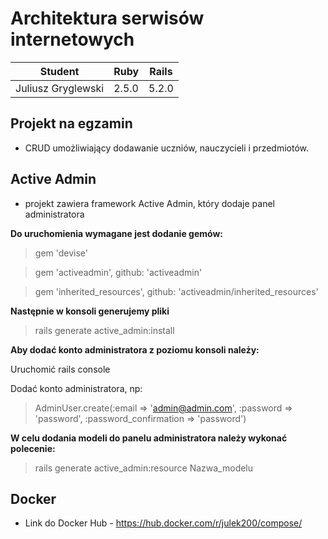 # Architektura serwisów internetowych

| Student  | Ruby | Rails |
| ------------- | ------------- | ------------- |
| Juliusz Gryglewski  | 2.5.0  |  5.2.0 |

## Projekt na egzamin
- CRUD umożliwiający dodawanie uczniów, nauczycieli i przedmiotów.

## Active Admin
- projekt zawiera framework Active Admin, który dodaje panel administratora

**Do uruchomienia wymagane jest dodanie gemów:**

>gem 'devise'

>gem 'activeadmin', github: 'activeadmin'

>gem 'inherited_resources', github: 'activeadmin/inherited_resources'

**Następnie w konsoli generujemy pliki**

>rails generate active_admin:install

**Aby dodać konto administratora z poziomu konsoli należy:**

Uruchomić rails console

Dodać konto administratora, np:

>AdminUser.create(:email => 'admin@admin.com', :password => 'password', :password_confirmation => 'password')

**W celu dodania modeli do panelu administratora należy wykonać polecenie:**
>rails generate active_admin:resource Nazwa_modelu

## Docker

- Link do Docker Hub -
https://hub.docker.com/r/julek200/compose/
